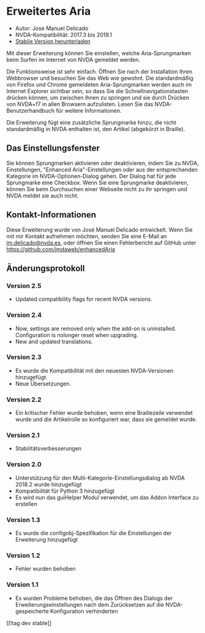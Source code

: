 # Erweitertes Aria #

* Autor: Jose Manuel Delicado
* NVDA-Kompatibilität: 2017.3 bis 2019.1
* [Stabile Version herunterladen][1]

Mit dieser Erweiterung können Sie einstellen, welche Aria-Sprungmarken beim
Surfen im Internet von NVDA gemeldet werden.

Die Funktionsweise ist sehr einfach. Öffnen Sie nach der Installation Ihren
Webbrowser und besuchen Sie das Web wie gewohnt. Die standardmäßig von
Firefox und Chrome gemeldeten Aria-Sprungmarken werden auch im Internet
Explorer sichtbar sein, so dass Sie die Schnellnavigationstasten drücken
können, um zwischen ihnen zu springen und sie durch Drücken von NVDA+f7 in
allen Browsern aufzulisten. Lesen Sie das NVDA-Benutzerhandbuch für weitere
Informationen.

Die Erweiterung fügt eine zusätzliche Sprungmarke hinzu, die nicht
standardmäßig in NVDA enthalten ist, den Artikel (abgekürzt in Braille).

## Das Einstellungsfenster

Sie können Sprungmarken aktivieren oder deaktivieren, indem Sie zu NVDA,
Einstellungen, "Enhanced Aria"-Einstellungen oder aus der entsprechenden
Kategorie im NVDA-Optionen-Dialog gehen. Der Dialog hat für jede Sprungmarke
eine Checkbox. Wenn Sie eine Sprungmarke deaktivieren, können Sie beim
Durchsuchen einer Webseite nicht zu ihr springen und NVDA meldet sie auch
nicht.

## Kontakt-Informationen

Diese Erweiterung wurde von José Manuel Delicado entwickelt. Wenn Sie mit
mir Kontakt aufnehmen möchten, senden Sie eine E-Mail an
jm.delicado@nvda.es, oder öffnen Sie einen Fehlerbericht auf GitHub unter
https://github.com/jmdaweb/enhancedAria

## Änderungsprotokoll

### Version 2.5

* Updated compatibility flags for recent NVDA versions.

### Version 2.4

* Now, settings are removed only when the add-on is
  uninstalled. Configuration is nolonger reset when upgrading.
* New and updated translations.

### Version 2.3

* Es wurde die Kompatibilität mit den neuesten NVDA-Versionen hinzugefügt.
* Neue Übersetzungen.

### Version 2.2

* Ein kritischer Fehler wurde behoben, wenn eine Braillezeile verwendet
  wurde und die Artikelrolle so konfiguriert war, dass sie gemeldet wurde.

### Version 2.1

* Stabilitätsverbesserungen

### Version 2.0

* Unterstützung für den Multi-Kategorie-Einstellungsdialog ab NVDA 2018.2
  wurde hinzugefügt
* Kompatibilität für Python 3 hinzugefügt
* Es wird nun das guiHelper Modul verwendet, um das Addon Interface zu
  erstellen

### Version 1.3

* Es wurde die configobj-Spezifikation  für die Einstellungen der
  Erweiterung hinzugefügt

### Version 1.2

* Fehler wurden behoben

### Version 1.1

* Es wurden Probleme behoben, die das Öffnen des Dialogs der
  Erweiterungseinstellungen nach dem Zurücksetzen auf die NVDA-gespeicherte
  Konfiguration verhinderten

[[!tag dev stable]]

[1]: https://addons.nvda-project.org/files/get.php?file=earia
